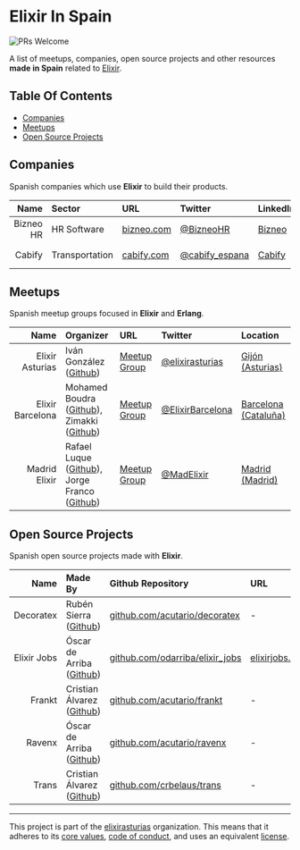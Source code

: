 # Elixir In Spain

<img alt="PRs Welcome" src="https://img.shields.io/badge/PRs-welcome-brightgreen.svg"/>

A list of meetups, companies, open source projects and other resources **made in Spain** related to [Elixir](https://elixir-lang.org/).

## Table Of Contents

- [Companies](#companies)
- [Meetups](#meetups)
- [Open Source Projects](#open-source-projects)

## Companies

Spanish companies which use **Elixir** to build their products.

| **Name** | **Sector** | **URL** | **Twitter** | **LinkedIn** | **Location** | **Hiring?** |
|---:|:---|:---|:---|:---|:---|:---|
| Bizneo HR | HR Software | [bizneo.com](https://www.bizneo.com/es/) | [@BizneoHR](https://twitter.com/BizneoHR) | [Bizneo](https://www.linkedin.com/company/bizneo/) | [Madrid (Madrid)](https://goo.gl/maps/VP7dmqs4ZLU2) | - |
| Cabify | Transportation | [cabify.com](https://cabify.com/es) | [@cabify_espana](https://twitter.com/cabify_espana) | [Cabify](https://www.linkedin.com/company/cabify/) | [Madrid (Madrid)](https://goo.gl/maps/VP7dmqs4ZLU2) | [Yes](https://cabify.com/es/jobs) |


## Meetups

Spanish meetup groups focused in **Elixir** and **Erlang**.


| **Name** | **Organizer** | **URL** | **Twitter** | **Location** |
|---:|:---|:---|:---|:---|
| Elixir Asturias | Iván González ([Github](https://github.com/dreamingechoes)) |  [Meetup Group](https://www.meetup.com/Elixir-Asturias/) | [@elixirasturias](https://twitter.com/elixirasturias) | [Gijón (Asturias)](https://goo.gl/maps/cSZm46HZ1FT2) |
| Elixir Barcelona | Mohamed Boudra ([Github](https://github.com/boudra)), Zimakki ([Github](https://github.com/zimakki)) | [Meetup Group](https://www.meetup.com/Elixir-Barcelona/) | [@ElixirBarcelona](https://twitter.com/ElixirBarcelona) | [Barcelona (Cataluña)](https://goo.gl/maps/LeF5aWtufdk) |
| Madrid Elixir | Rafael Luque ([Github](https://github.com/luque)), Jorge Franco ([Github](https://github.com/chiquitinxx)) | [Meetup Group](https://www.meetup.com/Madrid-Elixir/) | [@MadElixir](https://twitter.com/MadElixir) | [Madrid (Madrid)](https://goo.gl/maps/VP7dmqs4ZLU2) |

## Open Source Projects

Spanish open source projects made with **Elixir**.


| **Name** | **Made By** | **Github Repository** | **URL** | **Twitter** |
|---:|:---|:---|:---|:---|
| Decoratex | Rubén Sierra ([Github](https://github.com/rsierra)) | [github.com/acutario/decoratex](https://github.com/acutario/decoratex) | - | - |
| Elixir Jobs | Óscar de Arriba ([Github](https://github.com/odarriba)) | [github.com/odarriba/elixir_jobs](https://github.com/odarriba/elixir_jobs) | [elixirjobs.net](https://elixirjobs.net/) | [@jobs_elixir](https://twitter.com/jobs_elixir) |
| Frankt | Cristian Álvarez ([Github](https://github.com/crbelaus)) | [github.com/acutario/frankt](https://github.com/acutario/frankt) | - | - |
| Ravenx | Óscar de Arriba ([Github](https://github.com/odarriba)) | [github.com/acutario/ravenx](https://github.com/acutario/ravenx) | - | - |
| Trans | Cristian Álvarez ([Github](https://github.com/crbelaus)) | [github.com/crbelaus/trans](https://github.com/crbelaus/trans) | - | - |



----------------------------

This project is part of the [elixirasturias](https://github.com/elixirasturias) organization.
This means that it adheres to its [core values](./VALUES.md), [code of conduct](./CODE_OF_CONDUCT.md), and uses an equivalent [license](./LICENSE.txt).
